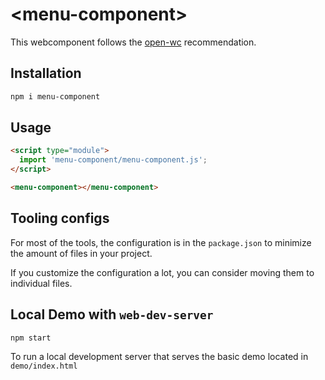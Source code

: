 # \<menu-component>

This webcomponent follows the [open-wc](https://github.com/open-wc/open-wc) recommendation.

## Installation

```bash
npm i menu-component
```

## Usage

```html
<script type="module">
  import 'menu-component/menu-component.js';
</script>

<menu-component></menu-component>
```



## Tooling configs

For most of the tools, the configuration is in the `package.json` to minimize the amount of files in your project.

If you customize the configuration a lot, you can consider moving them to individual files.

## Local Demo with `web-dev-server`

```bash
npm start
```

To run a local development server that serves the basic demo located in `demo/index.html`
